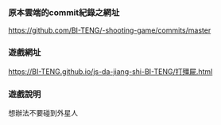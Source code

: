 ### 原本雲端的commit紀錄之網址
https://github.com/BI-TENG/-shooting-game/commits/master
### 遊戲網址
https://BI-TENG.github.io/js-da-jiang-shi-BI-TENG/打殭屍.html
### 遊戲說明
想辦法不要碰到外星人
